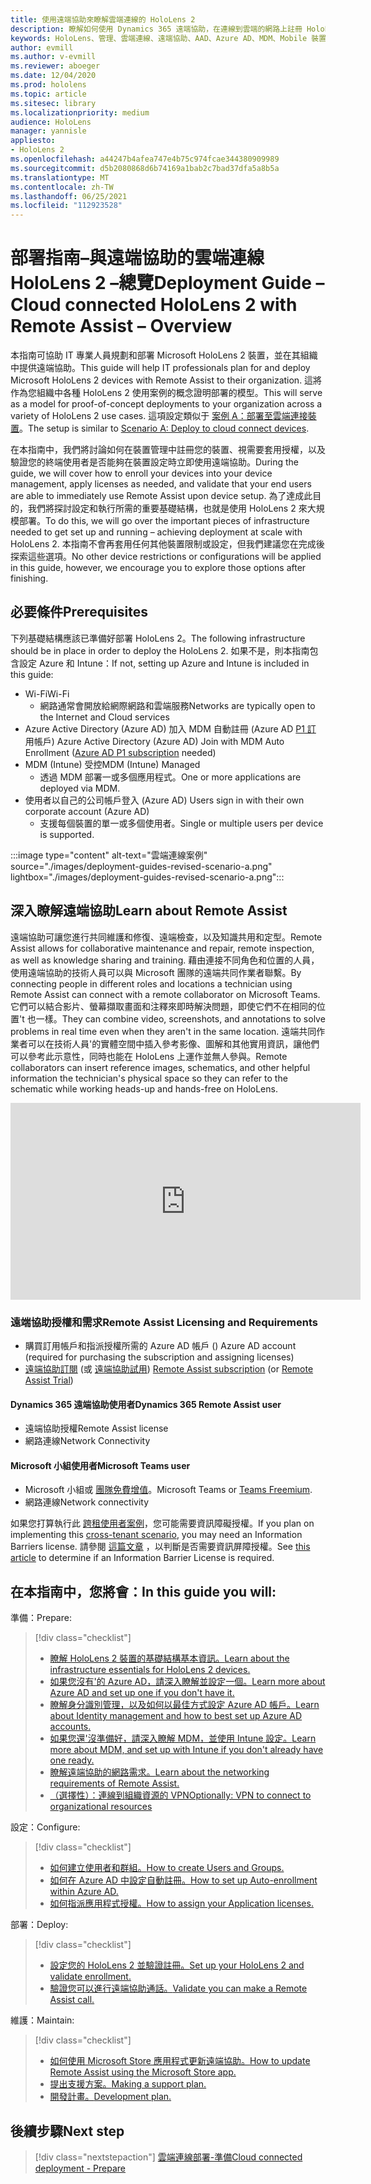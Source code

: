 ```yaml
---
title: 使用遠端協助來瞭解雲端連線的 HoloLens 2
description: 瞭解如何使用 Dynamics 365 遠端協助，在連線到雲端的網路上註冊 HoloLens 2 裝置。
keywords: HoloLens、管理、雲端連線、遠端協助、AAD、Azure AD、MDM、Mobile 裝置管理
author: evmill
ms.author: v-evmill
ms.reviewer: aboeger
ms.date: 12/04/2020
ms.prod: hololens
ms.topic: article
ms.sitesec: library
ms.localizationpriority: medium
audience: HoloLens
manager: yannisle
appliesto:
- HoloLens 2
ms.openlocfilehash: a44247b4afea747e4b75c974fcae344380909989
ms.sourcegitcommit: d5b2080868d6b74169a1bab2c7bad37dfa5a8b5a
ms.translationtype: MT
ms.contentlocale: zh-TW
ms.lasthandoff: 06/25/2021
ms.locfileid: "112923528"
---
```

# <a name="deployment-guide--cloud-connected-hololens-2-with-remote-assist--overview"></a><span data-ttu-id="1851b-104">部署指南–與遠端協助的雲端連線 HoloLens 2 –總覽</span><span class="sxs-lookup"><span data-stu-id="1851b-104">Deployment Guide – Cloud connected HoloLens 2 with Remote Assist – Overview</span></span>

<span data-ttu-id="1851b-105">本指南可協助 IT 專業人員規劃和部署 Microsoft HoloLens 2 裝置，並在其組織中提供遠端協助。</span><span class="sxs-lookup"><span data-stu-id="1851b-105">This guide will help IT professionals plan for and deploy Microsoft HoloLens 2 devices with Remote Assist to their organization.</span></span> <span data-ttu-id="1851b-106">這將作為您組織中各種 HoloLens 2 使用案例的概念證明部署的模型。</span><span class="sxs-lookup"><span data-stu-id="1851b-106">This will serve as a model for proof-of-concept deployments to your organization across a variety of HoloLens 2 use cases.</span></span> <span data-ttu-id="1851b-107">這項設定類似于 [案例 A：部署至雲端連接裝置](https://docs.microsoft.com/hololens/common-scenarios#scenario-a)。</span><span class="sxs-lookup"><span data-stu-id="1851b-107">The setup is similar to [Scenario A: Deploy to cloud connect devices](https://docs.microsoft.com/hololens/common-scenarios#scenario-a).</span></span> 

<span data-ttu-id="1851b-108">在本指南中，我們將討論如何在裝置管理中註冊您的裝置、視需要套用授權，以及驗證您的終端使用者是否能夠在裝置設定時立即使用遠端協助。</span><span class="sxs-lookup"><span data-stu-id="1851b-108">During the guide, we will cover how to enroll your devices into your device management, apply licenses as needed, and validate that your end users are able to immediately use Remote Assist upon device setup.</span></span> <span data-ttu-id="1851b-109">為了達成此目的，我們將探討設定和執行所需的重要基礎結構，也就是使用 HoloLens 2 來大規模部署。</span><span class="sxs-lookup"><span data-stu-id="1851b-109">To do this, we will go over the important pieces of infrastructure needed to get set up and running – achieving deployment at scale with HoloLens 2.</span></span> <span data-ttu-id="1851b-110">本指南不會再套用任何其他裝置限制或設定，但我們建議您在完成後探索這些選項。</span><span class="sxs-lookup"><span data-stu-id="1851b-110">No other device restrictions or configurations will be applied in this guide, however, we encourage you to explore those options after finishing.</span></span>

## <a name="prerequisites"></a><span data-ttu-id="1851b-111">必要條件</span><span class="sxs-lookup"><span data-stu-id="1851b-111">Prerequisites</span></span>

<span data-ttu-id="1851b-112">下列基礎結構應該已準備好部署 HoloLens 2。</span><span class="sxs-lookup"><span data-stu-id="1851b-112">The following infrastructure should be in place in order to deploy the HoloLens 2.</span></span> <span data-ttu-id="1851b-113">如果不是，則本指南包含設定 Azure 和 Intune：</span><span class="sxs-lookup"><span data-stu-id="1851b-113">If not, setting up Azure and Intune is included in this guide:</span></span>

- <span data-ttu-id="1851b-114">Wi-Fi</span><span class="sxs-lookup"><span data-stu-id="1851b-114">Wi-Fi</span></span>
    - <span data-ttu-id="1851b-115">網路通常會開放給網際網路和雲端服務</span><span class="sxs-lookup"><span data-stu-id="1851b-115">Networks are typically open to the Internet and Cloud services</span></span>
- <span data-ttu-id="1851b-116">Azure Active Directory (Azure AD) 加入 MDM 自動註冊 (Azure AD [P1 訂](https://docs.microsoft.com/azure/active-directory/fundamentals/active-directory-whatis) 用帳戶) </span><span class="sxs-lookup"><span data-stu-id="1851b-116">Azure Active Directory (Azure AD) Join with MDM Auto Enrollment ([Azure AD P1 subscription](https://docs.microsoft.com/azure/active-directory/fundamentals/active-directory-whatis) needed)</span></span>
- <span data-ttu-id="1851b-117">MDM (Intune) 受控</span><span class="sxs-lookup"><span data-stu-id="1851b-117">MDM (Intune) Managed</span></span>
    - <span data-ttu-id="1851b-118">透過 MDM 部署一或多個應用程式。</span><span class="sxs-lookup"><span data-stu-id="1851b-118">One or more applications are deployed via MDM.</span></span>
- <span data-ttu-id="1851b-119">使用者以自己的公司帳戶登入 (Azure AD) </span><span class="sxs-lookup"><span data-stu-id="1851b-119">Users sign in with their own corporate account (Azure AD)</span></span>
    - <span data-ttu-id="1851b-120">支援每個裝置的單一或多個使用者。</span><span class="sxs-lookup"><span data-stu-id="1851b-120">Single or multiple users per device is supported.</span></span>

:::image type="content" alt-text="雲端連線案例" source="./images/deployment-guides-revised-scenario-a.png" lightbox="./images/deployment-guides-revised-scenario-a.png":::


## <a name="learn-about-remote-assist"></a><span data-ttu-id="1851b-122">深入瞭解遠端協助</span><span class="sxs-lookup"><span data-stu-id="1851b-122">Learn about Remote Assist</span></span>

<span data-ttu-id="1851b-123">遠端協助可讓您進行共同維護和修復、遠端檢查，以及知識共用和定型。</span><span class="sxs-lookup"><span data-stu-id="1851b-123">Remote Assist allows for collaborative maintenance and repair, remote inspection, as well as knowledge sharing and training.</span></span> <span data-ttu-id="1851b-124">藉由連接不同角色和位置的人員，使用遠端協助的技術人員可以與 Microsoft 團隊的遠端共同作業者聯繫。</span><span class="sxs-lookup"><span data-stu-id="1851b-124">By connecting people in different roles and locations a technician using Remote Assist can connect with a remote collaborator on Microsoft Teams.</span></span> <span data-ttu-id="1851b-125">它們可以結合影片、螢幕擷取畫面和注釋來即時解決問題，即使它們不在相同的位置&#39;t 也一樣。</span><span class="sxs-lookup"><span data-stu-id="1851b-125">They can combine video, screenshots, and annotations to solve problems in real time even when they aren&#39;t in the same location.</span></span> <span data-ttu-id="1851b-126">遠端共同作業者可以在技術人員&#39;的實體空間中插入參考影像、圖解和其他實用資訊，讓他們可以參考此示意性，同時也能在 HoloLens 上運作並無人參與。</span><span class="sxs-lookup"><span data-stu-id="1851b-126">Remote collaborators can insert reference images, schematics, and other helpful information the technician&#39;s physical space so they can refer to the schematic while working heads-up and hands-free on HoloLens.</span></span>

<iframe width="560" height="315" src="https://www.youtube.com/embed/d3YT8j0yYl0" frameborder="0" allow="accelerometer; autoplay; clipboard-write; encrypted-media; gyroscope; picture-in-picture" allowfullscreen></iframe>

### <a name="remote-assist-licensing-and-requirements"></a><span data-ttu-id="1851b-127">遠端協助授權和需求</span><span class="sxs-lookup"><span data-stu-id="1851b-127">Remote Assist Licensing and Requirements</span></span>

- <span data-ttu-id="1851b-128">購買訂用帳戶和指派授權所需的 Azure AD 帳戶 () </span><span class="sxs-lookup"><span data-stu-id="1851b-128">Azure AD account (required for purchasing the subscription and assigning licenses)</span></span>
- <span data-ttu-id="1851b-129">[遠端協助訂閱](https://docs.microsoft.com/dynamics365/mixed-reality/remote-assist/buy-and-deploy-remote-assist) (或 [遠端協助試用](https://docs.microsoft.com/dynamics365/mixed-reality/remote-assist/try-remote-assist)) </span><span class="sxs-lookup"><span data-stu-id="1851b-129">[Remote Assist subscription](https://docs.microsoft.com/dynamics365/mixed-reality/remote-assist/buy-and-deploy-remote-assist) (or [Remote Assist Trial](https://docs.microsoft.com/dynamics365/mixed-reality/remote-assist/try-remote-assist))</span></span>
    
#### <a name="dynamics-365-remote-assist-user"></a><span data-ttu-id="1851b-130">Dynamics 365 遠端協助使用者</span><span class="sxs-lookup"><span data-stu-id="1851b-130">Dynamics 365 Remote Assist user</span></span>

- <span data-ttu-id="1851b-131">遠端協助授權</span><span class="sxs-lookup"><span data-stu-id="1851b-131">Remote Assist license</span></span>
- <span data-ttu-id="1851b-132">網路連線</span><span class="sxs-lookup"><span data-stu-id="1851b-132">Network Connectivity</span></span>

#### <a name="microsoft-teams-user"></a><span data-ttu-id="1851b-133">Microsoft 小組使用者</span><span class="sxs-lookup"><span data-stu-id="1851b-133">Microsoft Teams user</span></span>

- <span data-ttu-id="1851b-134">Microsoft 小組或 [團隊免費增值](https://products.office.com/microsoft-teams/free)。</span><span class="sxs-lookup"><span data-stu-id="1851b-134">Microsoft Teams or [Teams Freemium](https://products.office.com/microsoft-teams/free).</span></span>
- <span data-ttu-id="1851b-135">網路連線</span><span class="sxs-lookup"><span data-stu-id="1851b-135">Network connectivity</span></span>

<span data-ttu-id="1851b-136">如果您打算執行此 [跨租使用者案例](https://docs.microsoft.com/dynamics365/mixed-reality/remote-assist/cross-tenant-overview#scenario-2-leasing-services-to-other-tenants)，您可能需要資訊障礙授權。</span><span class="sxs-lookup"><span data-stu-id="1851b-136">If you plan on implementing this [cross-tenant scenario](https://docs.microsoft.com/dynamics365/mixed-reality/remote-assist/cross-tenant-overview#scenario-2-leasing-services-to-other-tenants), you may need an Information Barriers license.</span></span> <span data-ttu-id="1851b-137">請參閱 [這篇文章](https://docs.microsoft.com/dynamics365/mixed-reality/remote-assist/cross-tenant-licensing-implementation#step-1-determine-if-information-barriers-are-necessary) ，以判斷是否需要資訊屏障授權。</span><span class="sxs-lookup"><span data-stu-id="1851b-137">See [this article](https://docs.microsoft.com/dynamics365/mixed-reality/remote-assist/cross-tenant-licensing-implementation#step-1-determine-if-information-barriers-are-necessary) to determine if an Information Barrier License is required.</span></span>

## <a name="in-this-guide-you-will"></a><span data-ttu-id="1851b-138">在本指南中，您將會：</span><span class="sxs-lookup"><span data-stu-id="1851b-138">In this guide you will:</span></span>

<span data-ttu-id="1851b-139">準備：</span><span class="sxs-lookup"><span data-stu-id="1851b-139">Prepare:</span></span>

> [!div class="checklist"]
> - [<span data-ttu-id="1851b-140">瞭解 HoloLens 2 裝置的基礎結構基本資訊。</span><span class="sxs-lookup"><span data-stu-id="1851b-140">Learn about the infrastructure essentials for HoloLens 2 devices.</span></span>](hololens2-cloud-connected-prepare.md#infrastructure-essentials)
> - [<span data-ttu-id="1851b-141">如果您沒有&#39;的 Azure AD，請深入瞭解並設定一個。</span><span class="sxs-lookup"><span data-stu-id="1851b-141">Learn more about Azure AD and set up one if you don&#39;t have it.</span></span>](hololens2-cloud-connected-prepare.md#azure-active-directory)
> - [<span data-ttu-id="1851b-142">瞭解身分識別管理，以及如何以最佳方式設定 Azure AD 帳戶。</span><span class="sxs-lookup"><span data-stu-id="1851b-142">Learn about Identity management and how to best set up Azure AD accounts.</span></span>](hololens2-cloud-connected-prepare.md#identity-management)
> - [<span data-ttu-id="1851b-143">如果您還&#39;沒準備好，請深入瞭解 MDM，並使用 Intune 設定。</span><span class="sxs-lookup"><span data-stu-id="1851b-143">Learn more about MDM, and set up with Intune if you don&#39;t already have one ready.</span></span>](hololens2-cloud-connected-prepare.md#mobile-device-management)
> - [<span data-ttu-id="1851b-144">瞭解遠端協助的網路需求。</span><span class="sxs-lookup"><span data-stu-id="1851b-144">Learn about the networking requirements of Remote Assist.</span></span>](hololens2-cloud-connected-prepare.md#network)
> - [<span data-ttu-id="1851b-145">（選擇性）：連線到組織資源的 VPN</span><span class="sxs-lookup"><span data-stu-id="1851b-145">Optionally: VPN to connect to organizational resources</span></span>](hololens2-cloud-connected-prepare.md#optional-connect-your-hololens-to-vpn)

<span data-ttu-id="1851b-146">設定：</span><span class="sxs-lookup"><span data-stu-id="1851b-146">Configure:</span></span>

> [!div class="checklist"]
> - [<span data-ttu-id="1851b-147">如何建立使用者和群組。</span><span class="sxs-lookup"><span data-stu-id="1851b-147">How to create Users and Groups.</span></span>](hololens2-cloud-connected-configure.md#azure-users-and-groups)
> - [<span data-ttu-id="1851b-148">如何在 Azure AD 中設定自動註冊。</span><span class="sxs-lookup"><span data-stu-id="1851b-148">How to set up Auto-enrollment within Azure AD.</span></span>](hololens2-cloud-connected-configure.md#auto-enrollment-on-hololens-2)
> - [<span data-ttu-id="1851b-149">如何指派應用程式授權。</span><span class="sxs-lookup"><span data-stu-id="1851b-149">How to assign your Application licenses.</span></span>](hololens2-cloud-connected-configure.md#application-licenses)

<span data-ttu-id="1851b-150">部署：</span><span class="sxs-lookup"><span data-stu-id="1851b-150">Deploy:</span></span>

> [!div class="checklist"]
> - [<span data-ttu-id="1851b-151">設定您的 HoloLens 2 並驗證註冊。</span><span class="sxs-lookup"><span data-stu-id="1851b-151">Set up your HoloLens 2 and validate enrollment.</span></span>](hololens2-cloud-connected-deploy.md#enrollment-validation)
> - [<span data-ttu-id="1851b-152">驗證您可以進行遠端協助通話。</span><span class="sxs-lookup"><span data-stu-id="1851b-152">Validate you can make a Remote Assist call.</span></span>](hololens2-cloud-connected-deploy.md#remote-assist-call-validation)

<span data-ttu-id="1851b-153">維護：</span><span class="sxs-lookup"><span data-stu-id="1851b-153">Maintain:</span></span>

> [!div class="checklist"]
> - [<span data-ttu-id="1851b-154">如何使用 Microsoft Store 應用程式更新遠端協助。</span><span class="sxs-lookup"><span data-stu-id="1851b-154">How to update Remote Assist using the Microsoft Store app.</span></span>](hololens2-cloud-connected-maintain.md#updates)
> - [<span data-ttu-id="1851b-155">提出支援方案。</span><span class="sxs-lookup"><span data-stu-id="1851b-155">Making a support plan.</span></span>](hololens2-cloud-connected-maintain.md#support-plan)
> - [<span data-ttu-id="1851b-156">開發計畫。</span><span class="sxs-lookup"><span data-stu-id="1851b-156">Development plan.</span></span>](hololens2-cloud-connected-maintain.md#development-plan)

## <a name="next-step"></a><span data-ttu-id="1851b-157">後續步驟</span><span class="sxs-lookup"><span data-stu-id="1851b-157">Next step</span></span>

> [!div class="nextstepaction"]
> [<span data-ttu-id="1851b-158">雲端連線部署-準備</span><span class="sxs-lookup"><span data-stu-id="1851b-158">Cloud connected deployment - Prepare</span></span>](hololens2-cloud-connected-prepare.md)


